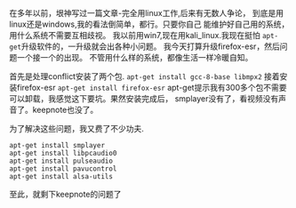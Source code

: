 在多年以前，垠神写过一篇文章-完全用linux工作,后来有无数人争论，
到底是用linux还是windows,我的看法倒简单，都行。只要你自己
能维护好自己用的系统，用什么系统不需要互相歧视。
我以前用win7,现在用kali_linux.我现在挺怕
`apt-get`升级软件的，一升级就会出各种小问题。
我今天打算升级firefox-esr，然后问题一个接一个的出现。
不管用什么样的系统，都像生活一样冷暖自知。

首先是处理conflict安装了两个包.
`apt-get install gcc-8-base libmpx2`
接着安装firefox-esr
`apt-get install firefox-esr`
apt-get提示我有300多个包不需要可以卸载，我感觉这下要坑。果然安装完成后，
smplayer没有了，看视频没有声音了。keepnote也没了。

为了解决这些问题，我又费了不少功夫.
```
apt-get install smplayer
apt-get install libpcaudio0
apt-get install pulseaudio
apt-get install pavucontrol
apt-get install alsa-utils
```
至此，就剩下keepnote的问题了


